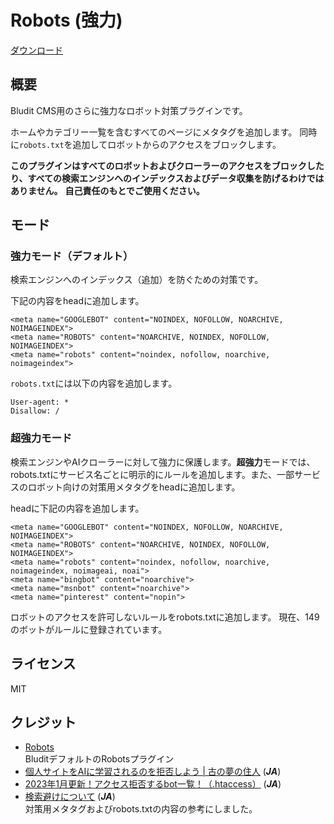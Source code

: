 # Robots (強力)

[ダウンロード](https://github.com/sakanafurai/robots-strong/releases/download/1.4.0/robots-strong.zip)

## 概要
Bludit CMS用のさらに強力なロボット対策プラグインです。

ホームやカテゴリー一覧を含むすべてのページにメタタグを追加します。
同時に```robots.txt```を追加してロボットからのアクセスをブロックします。


**このプラグインはすべてのロボットおよびクローラーのアクセスをブロックしたり、すべての検索エンジンへのインデックスおよびデータ収集を防げるわけではありません。**
**自己責任のもとでご使用ください。**

## モード

### 強力モード（デフォルト）
検索エンジンへのインデックス（追加）を防ぐための対策です。

下記の内容をheadに追加します。
```
<meta name="GOOGLEBOT" content="NOINDEX, NOFOLLOW, NOARCHIVE, NOIMAGEINDEX">
<meta name="ROBOTS" content="NOARCHIVE, NOINDEX, NOFOLLOW, NOIMAGEINDEX">
<meta name="robots" content="noindex, nofollow, noarchive, noimageindex">
```
```robots.txt```には以下の内容を追加します。
```
User-agent: *
Disallow: /
```

### 超強力モード
検索エンジンやAIクローラーに対して強力に保護します。**超強力**モードでは、robots.txtにサービス名ごとに明示的にルールを追加します。また、一部サービスのロボット向けの対策用メタタグをheadに追加します。

headに下記の内容を追加します。
```
<meta name="GOOGLEBOT" content="NOINDEX, NOFOLLOW, NOARCHIVE, NOIMAGEINDEX">
<meta name="ROBOTS" content="NOARCHIVE, NOINDEX, NOFOLLOW, NOIMAGEINDEX">
<meta name="robots" content="noindex, nofollow, noarchive, noimageindex, noimageai, noai">
<meta name="bingbot" content="noarchive">
<meta name="msnbot" content="noarchive">
<meta name="pinterest" content="nopin">
```

ロボットのアクセスを許可しないルールをrobots.txtに追加します。
現在、149のボットがルールに登録されています。

## ライセンス
MIT

## クレジット
* [Robots](https://github.com/bludit/bludit/tree/v3.0/bl-plugins/robots)<br>
BluditデフォルトのRobotsプラグイン
* [個人サイトをAIに学習されるのを拒否しよう | 古の夢の住人](https://blog.yume-saku.site/ai-learning/) (***JA***)
* [2023年1月更新！アクセス拒否するbot一覧！（.htaccess）](https://parudou5.com/webseisaku/113/) (***JA***)
* [検索避けについて](https://con.jp/seo/borocchi/noseo.html) (***JA***)<br>
対策用メタタグおよびrobots.txtの内容の参考にしました。

